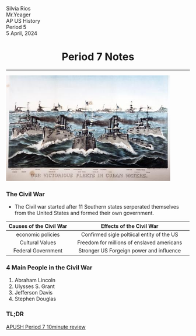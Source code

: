 Silvia Rios</br>
Mr.Yeager</br>
AP US History</br>
Period 5</br>
5 April, 2024

<h1 style="text-align:center;">Period 7 Notes</h1>

---
![Period 7](Images/victoriousfleet.jpg)

### The Civil War
- The Civil war started after 11 Southern states serperated themselves from the United States and formed their own government.

| Causes of the Civil War | | Effects of the Civil War| |
| :-------: | :--------:| :------: | :---: |
| economic policies| | Confirmed sigle poltiical entity of the US  |
|Cultural Values | | Freedom for millions of enslaved americans |
|Federal Government | | Stronger US Forgeign power and influence |

### 4 Main People in the Civil War
1. Abraham Lincoln
2. Ulysses S. Grant 
3. Jefferson Davis
4. Stephen Douglas

### TL;DR
[APUSH Period 7 10minute review](https://youtu.be/RBb_TVqMy7c?si=IRRCTzFyrbQe70Sq) 
